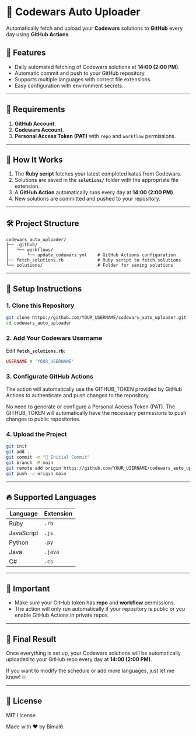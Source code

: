 # 🚀 Codewars Auto Uploader

Automatically fetch and upload your **Codewars** solutions to **GitHub** every day using **GitHub Actions**.

## 📌 Features
- Daily automated fetching of Codewars solutions at **14:00 (2:00 PM)**.
- Automatic commit and push to your GitHub repository.
- Supports multiple languages with correct file extensions.
- Easy configuration with environment secrets.

---

## 🔑 Requirements
1. **GitHub Account**.
2. **Codewars Account**.
3. **Personal Access Token (PAT)** with `repo` and `workflow` permissions.

---

## 🎯 How It Works
1. The **Ruby script** fetches your latest completed katas from Codewars.
2. Solutions are saved in the **`solutions/`** folder with the appropriate file extension.
3. A **GitHub Action** automatically runs every day at **14:00 (2:00 PM)**.
4. New solutions are committed and pushed to your repository.

---

## 🛠️ Project Structure
```plaintext
codewars_auto_uploader/
├── .github/
│   └── workflows/
│       └── update_codewars.yml    # GitHub Actions configuration
├── fetch_solutions.rb             # Ruby script to fetch solutions
└── solutions/                     # Folder for saving solutions
```

---

## 🔌 Setup Instructions

### 1. Clone this Repository
```bash
git clone https://github.com/YOUR_USERNAME/codewars_auto_uploader.git
cd codewars_auto_uploader
```

### 2. Add Your Codewars Username
Edit **`fetch_solutions.rb`**:
```ruby
USERNAME = 'YOUR_USERNAME'
```

### 3. Configurate GitHub Actions
The action will automatically use the GITHUB_TOKEN provided by GitHub Actions to authenticate and push changes to the repository.

No need to generate or configure a Personal Access Token (PAT). The GITHUB_TOKEN will automatically have the necessary permissions to push changes to public repositories.

### 4. Upload the Project
```bash
git init
git add .
git commit -m "🚀 Initial Commit"
git branch -M main
git remote add origin https://github.com/YOUR_USERNAME/codewars_auto_uploader.git
git push -u origin main
```

---

## 🔥 Supported Languages
| Language   | Extension |
|------------|-----------|
| Ruby       | `.rb`    |
| JavaScript | `.js`    |
| Python     | `.py`    |
| Java       | `.java`  |
| C#         | `.cs`    |

---

## 🚨 Important
- Make sure your GitHub token has **repo** and **workflow** permissions.
- The action will only run automatically if your repository is public or you enable GitHub Actions in private repos.

---

## 🎯 Final Result
Once everything is set up, your Codewars solutions will be automatically uploaded to your GitHub repo every day at **14:00 (2:00 PM)**. 

If you want to modify the schedule or add more languages, just let me know! 🔥

---

## 📄 License
MIT License

Made with ❤️ by Bimai6.
